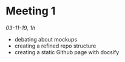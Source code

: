 # Meeting 1

*03-11-19, 1h*

* debating about mockups
* creating a refined repo structure
* creating a static Github page with docsify